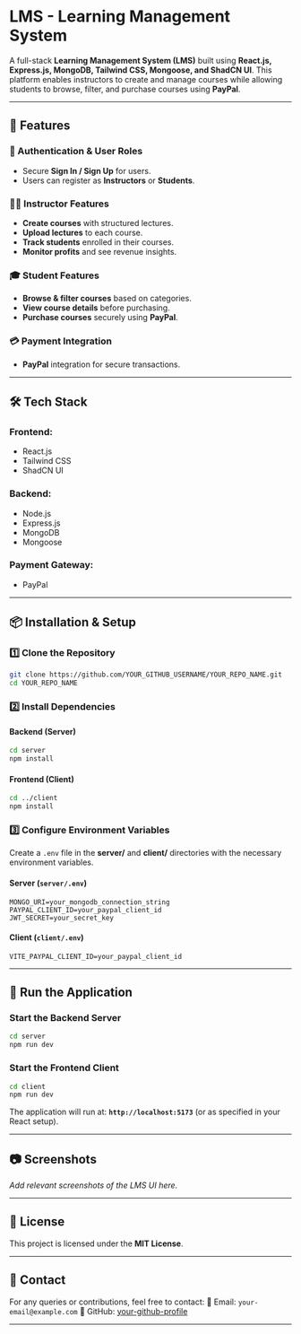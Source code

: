 # **LMS - Learning Management System**

A full-stack **Learning Management System (LMS)** built using **React.js, Express.js, MongoDB, Tailwind CSS, Mongoose, and ShadCN UI**. This platform enables instructors to create and manage courses while allowing students to browse, filter, and purchase courses using **PayPal**.

---

## **🚀 Features**

### **🔹 Authentication & User Roles**
- Secure **Sign In / Sign Up** for users.
- Users can register as **Instructors** or **Students**.

### **👨‍🏫 Instructor Features**
- **Create courses** with structured lectures.
- **Upload lectures** to each course.
- **Track students** enrolled in their courses.
- **Monitor profits** and see revenue insights.

### **🎓 Student Features**
- **Browse & filter courses** based on categories.
- **View course details** before purchasing.
- **Purchase courses** securely using **PayPal**.

### **💳 Payment Integration**
- **PayPal** integration for secure transactions.

---

## **🛠️ Tech Stack**

### **Frontend:**
- React.js
- Tailwind CSS
- ShadCN UI

### **Backend:**
- Node.js
- Express.js
- MongoDB
- Mongoose

### **Payment Gateway:**
- PayPal

---

## **📦 Installation & Setup**

### **1️⃣ Clone the Repository**
```sh
git clone https://github.com/YOUR_GITHUB_USERNAME/YOUR_REPO_NAME.git
cd YOUR_REPO_NAME
```

### **2️⃣ Install Dependencies**

#### **Backend (Server)**
```sh
cd server
npm install
```

#### **Frontend (Client)**
```sh
cd ../client
npm install
```

### **3️⃣ Configure Environment Variables**
Create a `.env` file in the **server/** and **client/** directories with the necessary environment variables.

#### **Server (`server/.env`)**
```
MONGO_URI=your_mongodb_connection_string
PAYPAL_CLIENT_ID=your_paypal_client_id
JWT_SECRET=your_secret_key
```

#### **Client (`client/.env`)**
```
VITE_PAYPAL_CLIENT_ID=your_paypal_client_id
```

---

## **🚀 Run the Application**

### **Start the Backend Server**
```sh
cd server
npm run dev
```

### **Start the Frontend Client**
```sh
cd client
npm run dev
```

The application will run at: **`http://localhost:5173`** (or as specified in your React setup).

---

## **📷 Screenshots**
_Add relevant screenshots of the LMS UI here._

---

## **📜 License**
This project is licensed under the **MIT License**.

---

## **📩 Contact**
For any queries or contributions, feel free to contact:
📧 Email: `your-email@example.com`
🔗 GitHub: [your-github-profile](https://github.com/YOUR_GITHUB_USERNAME)

---
